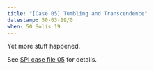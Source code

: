 ```yaml
---
title: "[Case 05] Tumbling and Transcendence"
datestamp: 50-03-19/0
when: 50 Solis 19
---
```


Yet more stuff happened.

See [SPI case file 05](https://docs.google.com/document/d/1HUmcnfDowlYeCQjsLXJEoIF2U8pmE17EDE5ToPSbiIQ/edit) for details.
